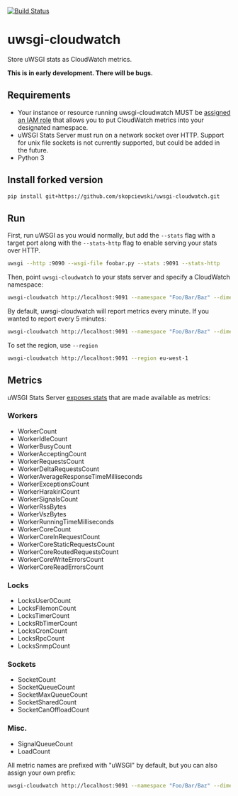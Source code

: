 [![Build Status](https://travis-ci.org/wdtinc/uwsgi-cloudwatch.svg?branch=master)](https://travis-ci.org/wdtinc/uwsgi-cloudwatch)

uwsgi-cloudwatch
================
Store uWSGI stats as CloudWatch metrics.

**This is in early development. There will be bugs.**

Requirements
------------
- Your instance or resource running uwsgi-cloudwatch MUST be [assigned an IAM role](http://docs.aws.amazon.com/AmazonCloudWatch/latest/monitoring/auth-and-access-control-cw.html) that allows you to put CloudWatch metrics into your designated namespace.
- uWSGI Stats Server must run on a network socket over HTTP. Support for unix file sockets is not currently supported, but could be added in the future.
- Python 3

Install forked version
-------
```bash
pip install git+https://github.com/skopciewski/uwsgi-cloudwatch.git
```

Run
---
First, run uWSGI as you would normally, but add the `--stats` flag with a target port along with the `--stats-http` flag to enable serving your stats over HTTP.

```bash
uwsgi --http :9090 --wsgi-file foobar.py --stats :9091 --stats-http
```

Then, point `uwsgi-cloudwatch` to your stats server and specify a CloudWatch namespace:

```bash
uwsgi-cloudwatch http://localhost:9091 --namespace "Foo/Bar/Baz" --dimensions "InstanceId=xyz,Foo=bar"
```

By default, uwsgi-cloudwatch will report metrics every minute. If you wanted to report every 5 minutes:

```bash
uwsgi-cloudwatch http://localhost:9091 --namespace "Foo/Bar/Baz" --dimensions "InstanceId=xyz,Foo=bar" --frequency 300
```

To set the region, use `--region`
```bash
uwsgi-cloudwatch http://localhost:9091 --region eu-west-1
```

Metrics
-------
uWSGI Stats Server [exposes stats](http://uwsgi-docs.readthedocs.io/en/latest/StatsServer.html#the-uwsgi-stats-server) that are made available as metrics:

### Workers
- WorkerCount
- WorkerIdleCount
- WorkerBusyCount
- WorkerAcceptingCount
- WorkerRequestsCount
- WorkerDeltaRequestsCount
- WorkerAverageResponseTimeMilliseconds
- WorkerExceptionsCount
- WorkerHarakiriCount
- WorkerSignalsCount
- WorkerRssBytes
- WorkerVszBytes
- WorkerRunningTimeMilliseconds
- WorkerCoreCount
- WorkerCoreInRequestCount
- WorkerCoreStaticRequestsCount
- WorkerCoreRoutedRequestsCount
- WorkerCoreWriteErrorsCount
- WorkerCoreReadErrorsCount

### Locks
- LocksUser0Count
- LocksFilemonCount
- LocksTimerCount
- LocksRbTimerCount
- LocksCronCount
- LocksRpcCount
- LocksSnmpCount

### Sockets
- SocketCount
- SocketQueueCount
- SocketMaxQueueCount
- SocketSharedCount
- SocketCanOffloadCount

### Misc.
- SignalQueueCount
- LoadCount

All metric names are prefixed with "uWSGI" by default, but you can also assign your own prefix:

```bash
uwsgi-cloudwatch http://localhost:9091 --namespace "Foo/Bar/Baz" --dimensions "InstanceId=xyz,Foo=bar" --metric-prefix "QuxCorge"
```
